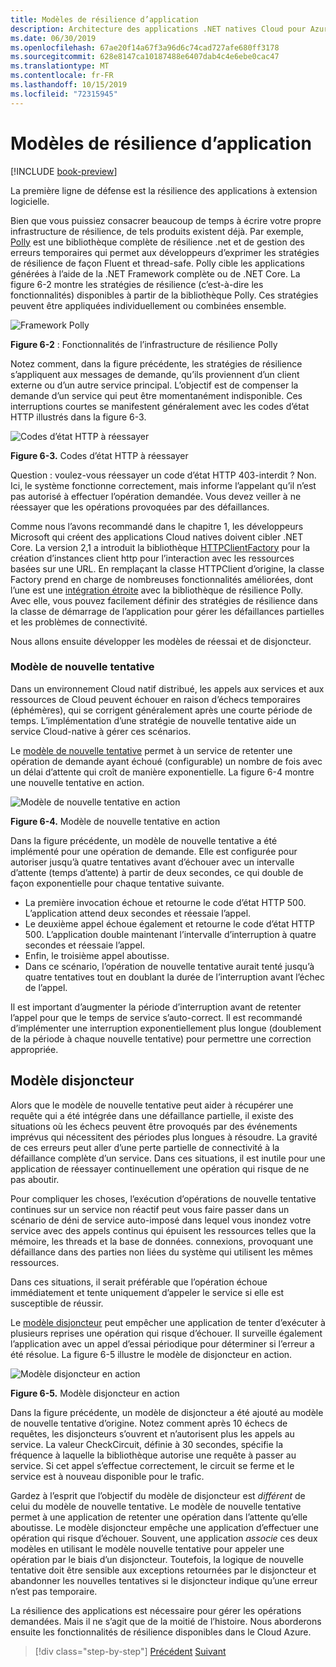 ```yaml
---
title: Modèles de résilience d’application
description: Architecture des applications .NET natives Cloud pour Azure | Modèles de résilience d’application
ms.date: 06/30/2019
ms.openlocfilehash: 67ae20f14a67f3a96d6c74cad727afe680ff3178
ms.sourcegitcommit: 628e8147ca10187488e6407dab4c4e6ebe0cac47
ms.translationtype: MT
ms.contentlocale: fr-FR
ms.lasthandoff: 10/15/2019
ms.locfileid: "72315945"
---
```

# <a name="application-resiliency-patterns"></a>Modèles de résilience d’application

[!INCLUDE [book-preview](../../../includes/book-preview.md)]

La première ligne de défense est la résilience des applications à extension logicielle. 

Bien que vous puissiez consacrer beaucoup de temps à écrire votre propre infrastructure de résilience, de tels produits existent déjà. Par exemple, [Polly](http://www.thepollyproject.org/) est une bibliothèque complète de résilience .net et de gestion des erreurs temporaires qui permet aux développeurs d’exprimer les stratégies de résilience de façon Fluent et thread-safe. Polly cible les applications générées à l’aide de la .NET Framework complète ou de .NET Core. La figure 6-2 montre les stratégies de résilience (c’est-à-dire les fonctionnalités) disponibles à partir de la bibliothèque Polly. Ces stratégies peuvent être appliquées individuellement ou combinées ensemble.

![Framework Polly](./media/polly-resiliency-framework.png)

**Figure 6-2** : Fonctionnalités de l’infrastructure de résilience Polly

Notez comment, dans la figure précédente, les stratégies de résilience s’appliquent aux messages de demande, qu’ils proviennent d’un client externe ou d’un autre service principal. L’objectif est de compenser la demande d’un service qui peut être momentanément indisponible. Ces interruptions courtes se manifestent généralement avec les codes d’état HTTP illustrés dans la figure 6-3.

![Codes d’état HTTP à réessayer](./media/http-status-codes.png)

**Figure 6-3.** Codes d’état HTTP à réessayer

Question : voulez-vous réessayer un code d’état HTTP 403-interdit ? Non. Ici, le système fonctionne correctement, mais informe l’appelant qu’il n’est pas autorisé à effectuer l’opération demandée. Vous devez veiller à ne réessayer que les opérations provoquées par des défaillances.

Comme nous l’avons recommandé dans le chapitre 1, les développeurs Microsoft qui créent des applications Cloud natives doivent cibler .NET Core. La version 2,1 a introduit la bibliothèque [HTTPClientFactory](https://www.stevejgordon.co.uk/introduction-to-httpclientfactory-aspnetcore) pour la création d’instances client http pour l’interaction avec les ressources basées sur une URL. En remplaçant la classe HTTPClient d’origine, la classe Factory prend en charge de nombreuses fonctionnalités améliorées, dont l’une est une [intégration étroite](../microservices/implement-resilient-applications/implement-http-call-retries-exponential-backoff-polly.md) avec la bibliothèque de résilience Polly. Avec elle, vous pouvez facilement définir des stratégies de résilience dans la classe de démarrage de l’application pour gérer les défaillances partielles et les problèmes de connectivité.

Nous allons ensuite développer les modèles de réessai et de disjoncteur.

### <a name="retry-pattern"></a>Modèle de nouvelle tentative

Dans un environnement Cloud natif distribué, les appels aux services et aux ressources de Cloud peuvent échouer en raison d’échecs temporaires (éphémères), qui se corrigent généralement après une courte période de temps. L’implémentation d’une stratégie de nouvelle tentative aide un service Cloud-native à gérer ces scénarios.

Le [modèle de nouvelle tentative](https://docs.microsoft.com/azure/architecture/patterns/retry) permet à un service de retenter une opération de demande ayant échoué (configurable) un nombre de fois avec un délai d’attente qui croît de manière exponentielle. La figure 6-4 montre une nouvelle tentative en action.

![Modèle de nouvelle tentative en action](./media/retry-pattern.png)

**Figure 6-4.** Modèle de nouvelle tentative en action

Dans la figure précédente, un modèle de nouvelle tentative a été implémenté pour une opération de demande. Elle est configurée pour autoriser jusqu’à quatre tentatives avant d’échouer avec un intervalle d’attente (temps d’attente) à partir de deux secondes, ce qui double de façon exponentielle pour chaque tentative suivante.

- La première invocation échoue et retourne le code d’état HTTP 500. L’application attend deux secondes et réessaie l’appel.
- Le deuxième appel échoue également et retourne le code d’état HTTP 500. L’application double maintenant l’intervalle d’interruption à quatre secondes et réessaie l’appel.
- Enfin, le troisième appel aboutisse.
- Dans ce scénario, l’opération de nouvelle tentative aurait tenté jusqu’à quatre tentatives tout en doublant la durée de l’interruption avant l’échec de l’appel.

Il est important d’augmenter la période d’interruption avant de retenter l’appel pour que le temps de service s’auto-correct. Il est recommandé d’implémenter une interruption exponentiellement plus longue (doublement de la période à chaque nouvelle tentative) pour permettre une correction appropriée.

## <a name="circuit-breaker-pattern"></a>Modèle disjoncteur

Alors que le modèle de nouvelle tentative peut aider à récupérer une requête qui a été intégrée dans une défaillance partielle, il existe des situations où les échecs peuvent être provoqués par des événements imprévus qui nécessitent des périodes plus longues à résoudre. La gravité de ces erreurs peut aller d’une perte partielle de connectivité à la défaillance complète d’un service. Dans ces situations, il est inutile pour une application de réessayer continuellement une opération qui risque de ne pas aboutir.

Pour compliquer les choses, l’exécution d’opérations de nouvelle tentative continues sur un service non réactif peut vous faire passer dans un scénario de déni de service auto-imposé dans lequel vous inondez votre service avec des appels continus qui épuisent les ressources telles que la mémoire, les threads et la base de données. connexions, provoquant une défaillance dans des parties non liées du système qui utilisent les mêmes ressources.

Dans ces situations, il serait préférable que l’opération échoue immédiatement et tente uniquement d’appeler le service si elle est susceptible de réussir.

Le [modèle disjoncteur](https://docs.microsoft.com/azure/architecture/patterns/circuit-breaker) peut empêcher une application de tenter d’exécuter à plusieurs reprises une opération qui risque d’échouer. Il surveille également l’application avec un appel d’essai périodique pour déterminer si l’erreur a été résolue. La figure 6-5 illustre le modèle de disjoncteur en action.

![Modèle disjoncteur en action](./media/circuit-breaker-pattern.png)

**Figure 6-5.** Modèle disjoncteur en action

Dans la figure précédente, un modèle de disjoncteur a été ajouté au modèle de nouvelle tentative d’origine. Notez comment après 10 échecs de requêtes, les disjoncteurs s’ouvrent et n’autorisent plus les appels au service. La valeur CheckCircuit, définie à 30 secondes, spécifie la fréquence à laquelle la bibliothèque autorise une requête à passer au service. Si cet appel s’effectue correctement, le circuit se ferme et le service est à nouveau disponible pour le trafic.

Gardez à l’esprit que l’objectif du modèle de disjoncteur est *différent* de celui du modèle de nouvelle tentative. Le modèle de nouvelle tentative permet à une application de retenter une opération dans l’attente qu’elle aboutisse. Le modèle disjoncteur empêche une application d’effectuer une opération qui risque d’échouer. Souvent, une application *associe* ces deux modèles en utilisant le modèle nouvelle tentative pour appeler une opération par le biais d’un disjoncteur. Toutefois, la logique de nouvelle tentative doit être sensible aux exceptions retournées par le disjoncteur et abandonner les nouvelles tentatives si le disjoncteur indique qu’une erreur n’est pas temporaire.

La résilience des applications est nécessaire pour gérer les opérations demandées. Mais il ne s’agit que de la moitié de l’histoire. Nous aborderons ensuite les fonctionnalités de résilience disponibles dans le Cloud Azure.

>[!div class="step-by-step"]
>[Précédent](resiliency.md)
>[Suivant](infrastructure-resiliency-azure.md)
